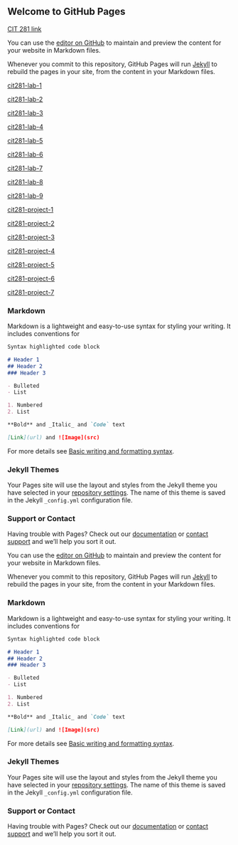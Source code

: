 ## Welcome to GitHub Pages

[CIT 281 link](https://uo-cit-qiqima.github.io/qiqim.github.io/)

You can use the [editor on GitHub](https://github.com/UO-CIT-qiqima/qiqim.github.io/edit/main/README.md) to maintain and preview the content for your website in Markdown files.

Whenever you commit to this repository, GitHub Pages will run [Jekyll](https://jekyllrb.com/) to rebuild the pages in your site, from the content in your Markdown files.

[cit281-lab-1](https://github.com/UO-CIT-qiqima/cit281-lab-1)

[cit281-lab-2](https://github.com/UO-CIT-qiqima/cit281-lab-2)

[cit281-lab-3](https://github.com/UO-CIT-qiqima/cit281-lab-3)

[cit281-lab-4](https://github.com/UO-CIT-qiqima/cit281-lab-4)

[cit281-lab-5](https://github.com/UO-CIT-qiqima/cit281-lab-5)

[cit281-lab-6](https://github.com/UO-CIT-qiqima/cit281-lab-6)

[cit281-lab-7](https://github.com/UO-CIT-qiqima/cit281-lab-7)

[cit281-lab-8](https://github.com/UO-CIT-qiqima/cit281-lab-8)

[cit281-lab-9](https://github.com/UO-CIT-qiqima/cit281-lab-9)



[cit281-project-1](https://github.com/UO-CIT-qiqima/cit281-project-1)

[cit281-project-2](https://github.com/UO-CIT-qiqima/cit281-project-2)

[cit281-project-3](https://github.com/UO-CIT-qiqima/cit281-project-3)

[cit281-project-4](https://github.com/UO-CIT-qiqima/cit281-project-4)

[cit281-project-5](https://github.com/UO-CIT-qiqima/cit281-project-5)

[cit281-project-6](https://github.com/UO-CIT-qiqima/cit281-project-6)

[cit281-project-7](https://github.com/UO-CIT-qiqima/cit281-project-7)

### Markdown

Markdown is a lightweight and easy-to-use syntax for styling your writing. It includes conventions for

```markdown
Syntax highlighted code block

# Header 1
## Header 2
### Header 3

- Bulleted
- List

1. Numbered
2. List

**Bold** and _Italic_ and `Code` text

[Link](url) and ![Image](src)
```

For more details see [Basic writing and formatting syntax](https://docs.github.com/en/github/writing-on-github/getting-started-with-writing-and-formatting-on-github/basic-writing-and-formatting-syntax).

### Jekyll Themes

Your Pages site will use the layout and styles from the Jekyll theme you have selected in your [repository settings](https://github.com/UO-CIT-qiqima/qiqim.github.io/settings/pages). The name of this theme is saved in the Jekyll `_config.yml` configuration file.

### Support or Contact

Having trouble with Pages? Check out our [documentation](https://docs.github.com/categories/github-pages-basics/) or [contact support](https://support.github.com/contact) and we’ll help you sort it out.

You can use the [editor on GitHub](https://github.com/UO-CIT-qiqima/qiqim.github.io/edit/main/README.md) to maintain and preview the content for your website in Markdown files.

Whenever you commit to this repository, GitHub Pages will run [Jekyll](https://jekyllrb.com/) to rebuild the pages in your site, from the content in your Markdown files.

### Markdown

Markdown is a lightweight and easy-to-use syntax for styling your writing. It includes conventions for

```markdown
Syntax highlighted code block

# Header 1
## Header 2
### Header 3

- Bulleted
- List

1. Numbered
2. List

**Bold** and _Italic_ and `Code` text

[Link](url) and ![Image](src)
```

For more details see [Basic writing and formatting syntax](https://docs.github.com/en/github/writing-on-github/getting-started-with-writing-and-formatting-on-github/basic-writing-and-formatting-syntax).

### Jekyll Themes

Your Pages site will use the layout and styles from the Jekyll theme you have selected in your [repository settings](https://github.com/UO-CIT-qiqima/qiqim.github.io/settings/pages). The name of this theme is saved in the Jekyll `_config.yml` configuration file.

### Support or Contact

Having trouble with Pages? Check out our [documentation](https://docs.github.com/categories/github-pages-basics/) or [contact support](https://support.github.com/contact) and we’ll help you sort it out.
